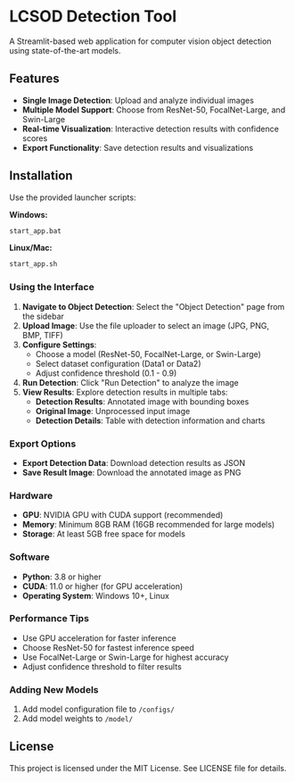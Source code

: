 # LCSOD Detection Tool
A Streamlit-based web application for computer vision object detection using state-of-the-art models.

## Features
- **Single Image Detection**: Upload and analyze individual images
- **Multiple Model Support**: Choose from ResNet-50, FocalNet-Large, and Swin-Large
- **Real-time Visualization**: Interactive detection results with confidence scores
- **Export Functionality**: Save detection results and visualizations

## Installation
Use the provided launcher scripts:

**Windows:**
```bash
start_app.bat
```
**Linux/Mac:**
```bash
start_app.sh
```

### Using the Interface
1. **Navigate to Object Detection**: Select the "Object Detection" page from the sidebar
2. **Upload Image**: Use the file uploader to select an image (JPG, PNG, BMP, TIFF)
3. **Configure Settings**:
   - Choose a model (ResNet-50, FocalNet-Large, or Swin-Large)
   - Select dataset configuration (Data1 or Data2)
   - Adjust confidence threshold (0.1 - 0.9)
4. **Run Detection**: Click "Run Detection" to analyze the image
5. **View Results**: Explore detection results in multiple tabs:
   - **Detection Results**: Annotated image with bounding boxes
   - **Original Image**: Unprocessed input image
   - **Detection Details**: Table with detection information and charts

### Export Options
- **Export Detection Data**: Download detection results as JSON
- **Save Result Image**: Download the annotated image as PNG


### Hardware
- **GPU**: NVIDIA GPU with CUDA support (recommended)
- **Memory**: Minimum 8GB RAM (16GB recommended for large models)
- **Storage**: At least 5GB free space for models

### Software
- **Python**: 3.8 or higher
- **CUDA**: 11.0 or higher (for GPU acceleration)
- **Operating System**: Windows 10+, Linux

### Performance Tips
- Use GPU acceleration for faster inference
- Choose ResNet-50 for fastest inference speed
- Use FocalNet-Large or Swin-Large for highest accuracy
- Adjust confidence threshold to filter results

### Adding New Models
1. Add model configuration file to `/configs/`
2. Add model weights to `/model/`

## License
This project is licensed under the MIT License. See LICENSE file for details.


